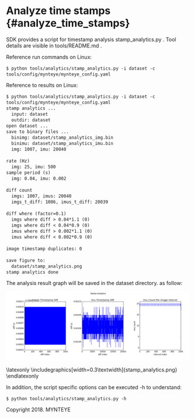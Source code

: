 # Analyze time stamps {#analyze_time_stamps}

SDK provides a script for timestamp analysis stamp_analytics.py . Tool details are visible in tools/README.md .

Reference run commands on Linux:

```
$ python tools/analytics/stamp_analytics.py -i dataset -c tools/config/mynteye/mynteye_config.yaml
```

Reference to results on Linux:

```
$ python tools/analytics/stamp_analytics.py -i dataset -c tools/config/mynteye/mynteye_config.yaml
stamp analytics ...
  input: dataset
  outdir: dataset
open dataset ...
save to binary files ...
  binimg: dataset/stamp_analytics_img.bin
  binimu: dataset/stamp_analytics_imu.bin
  img: 1007, imu: 20040

rate (Hz)
  img: 25, imu: 500
sample period (s)
  img: 0.04, imu: 0.002

diff count
  imgs: 1007, imus: 20040
  imgs_t_diff: 1006, imus_t_diff: 20039

diff where (factor=0.1)
  imgs where diff > 0.04*1.1 (0)
  imgs where diff < 0.04*0.9 (0)
  imus where diff > 0.002*1.1 (0)
  imus where diff < 0.002*0.9 (0)

image timestamp duplicates: 0

save figure to:
  dataset/stamp_analytics.png
stamp analytics done
```

The analysis result graph will be saved in the dataset directory. as follow:

![stamp analytics](stamp_analytics.png)

\latexonly
\includegraphics[width=0.3\textwidth]{stamp_analytics.png}
\endlatexonly

In addition, the script specific options can be executed -h to understand:

```
$ python tools/analytics/stamp_analytics.py -h
```

Copyright 2018. MYNTEYE
